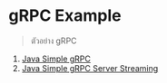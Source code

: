 # gRPC Example

> ตัวอย่าง gRPC 

1. [Java Simple gRPC](./java-simple-grpc/)
2. [Java Simple gRPC Server Streaming](./java-simple-grpc-server-streaming/)
